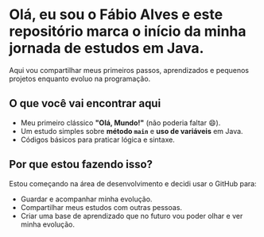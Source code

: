 # Olá, eu sou o **Fábio Alves** e este repositório marca o início da minha jornada de estudos em **Java**.  
Aqui vou compartilhar meus primeiros passos, aprendizados e pequenos projetos enquanto evoluo na programação.  

## O que você vai encontrar aqui

- Meu primeiro clássico **"Olá, Mundo!"** (não poderia faltar 😄).
- Um estudo simples sobre **método `main`** e **uso de variáveis** em Java.
- Códigos básicos para praticar lógica e sintaxe.

## Por que estou fazendo isso?

Estou começando na área de desenvolvimento e decidi usar o GitHub para:
- Guardar e acompanhar minha evolução.
- Compartilhar meus estudos com outras pessoas.
- Criar uma base de aprendizado que no futuro vou poder olhar e ver minha evolução.

